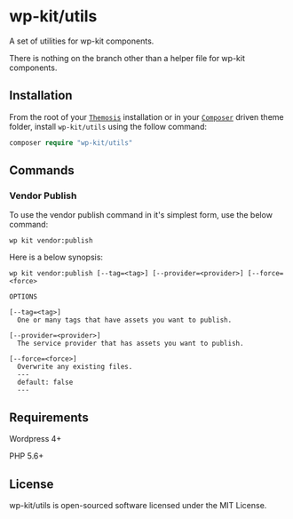# wp-kit/utils

A set of utilities for wp-kit components.

There is nothing on the branch other than a helper file for wp-kit components.

## Installation

From the root of your [```Themosis```](http://framework.themosis.com/) installation or in your [```Composer```](https://getcomposer.org/) driven theme folder, install ```wp-kit/utils``` using the follow command:

```php
composer require "wp-kit/utils"
```

## Commands

### Vendor Publish

To use the vendor publish command in it's simplest form, use the below command:

```wp kit vendor:publish```

Here is a below synopsis:

```
wp kit vendor:publish [--tag=<tag>] [--provider=<provider>] [--force=<force>

OPTIONS

[--tag=<tag>]
  One or many tags that have assets you want to publish.

[--provider=<provider>]
  The service provider that has assets you want to publish.

[--force=<force>]
  Overwrite any existing files.
  ---
  default: false
  ---
```

## Requirements

Wordpress 4+

PHP 5.6+

## License

wp-kit/utils is open-sourced software licensed under the MIT License.
